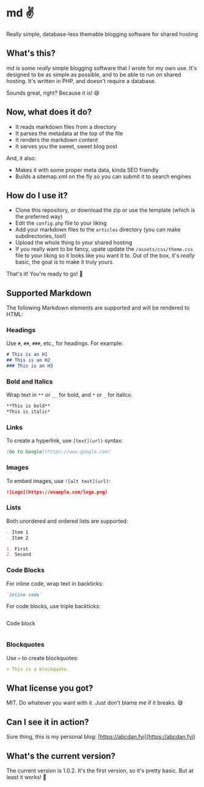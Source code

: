 # md ✌️
Really simple, database-less themable blogging software for shared hosting

## What's this?
md is some _really_ simple blogging software that I wrote for my own use. It's designed to be as simple as possible, and to be able to run on shared hosting. It's written in PHP, and doesn't require a database.

Sounds great, right? Because it is! 😄

## Now, what does it do?
- It reads markdown files from a directory
- It parses the metadata at the top of the file
- It renders the markdown content
- It serves you the sweet, sweet blog post

And, it also:
- Makes it with some proper meta data, kinda SEO friendly
- Builds a sitemap.xml on the fly so you can submit it to search engines

## How do I use it?
- Clone this repository, or download the zip or use the template (which is the preferred way)
- Edit the `config.php` file to your liking
- Add your markdown files to the `articles` directory (you can make subdirectories, too!)
- Upload the whole thing to your shared hosting
- If you really want to be fancy, upate update the `/assets/css/theme.css` file to your liking so it looks like you want it to. Out of the box, it's _really_ basic, the goal is to make it truly yours.

That's it! You're ready to go! 🚀

## Supported Markdown
The following Markdown elements are supported and will be rendered to HTML:

### Headings
Use `#`, `##`, `###`, etc., for headings. For example:
```markdown
# This is an H1
## This is an H2
### This is an H3
```

### Bold and Italics
Wrap text in `**` or `__` for bold, and `*` or `_` for italics:
```markdown
**This is bold**
*This is italic*
```

### Links
To create a hyperlink, use `[text](url)` syntax:
```markdown
[Go to Google](https://www.google.com)
```

### Images
To embed images, use `![alt text](url)`:
```markdown
![Logo](https://example.com/logo.png)
```

### Lists
Both unordered and ordered lists are supported:
```markdown
- Item 1
- Item 2

1. First
2. Second
```

### Code Blocks
For inline code, wrap text in backticks:
```markdown
`inline code`
```
For code blocks, use triple backticks:
```markdown
```
Code block
```
```

### Blockquotes
Use `>` to create blockquotes:
```markdown
> This is a blockquote.
```

## What license you got?
MIT. Do whatever you want with it. Just don't blame me if it breaks. 😅

## Can I see it in action?
Sure thing, this is my personal blog: [https://abcdan.fyi](https://abcdan.fyi)

## What's the current version?
The current version is 1.0.2. It's the first version, so it's pretty basic. But at least it works! 🎉
